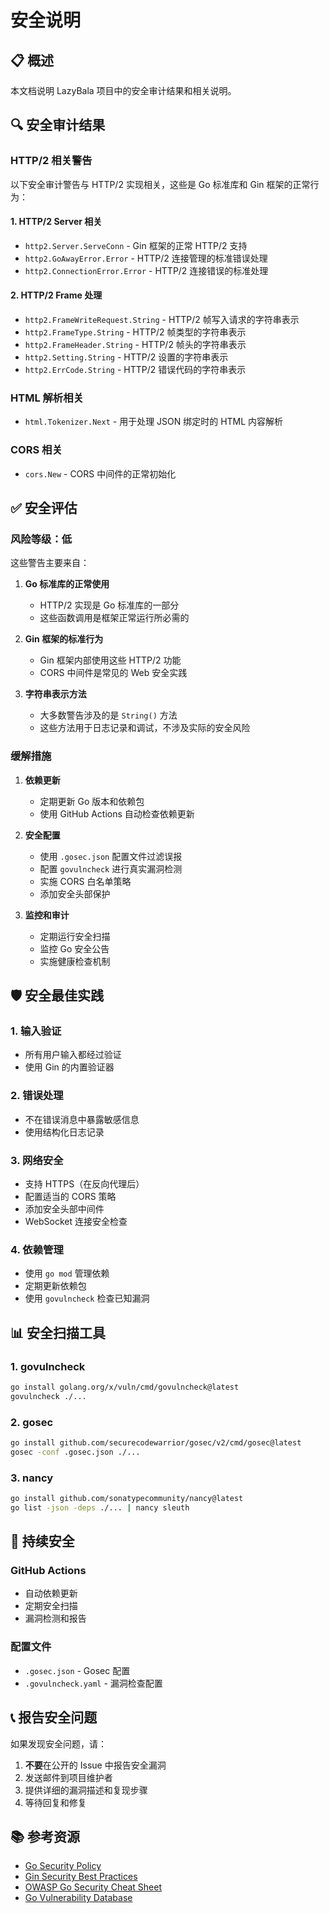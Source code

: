 # 安全说明

## 📋 概述

本文档说明 LazyBala 项目中的安全审计结果和相关说明。

## 🔍 安全审计结果

### HTTP/2 相关警告

以下安全审计警告与 HTTP/2 实现相关，这些是 Go 标准库和 Gin 框架的正常行为：

#### 1. HTTP/2 Server 相关
- `http2.Server.ServeConn` - Gin 框架的正常 HTTP/2 支持
- `http2.GoAwayError.Error` - HTTP/2 连接管理的标准错误处理
- `http2.ConnectionError.Error` - HTTP/2 连接错误的标准处理

#### 2. HTTP/2 Frame 处理
- `http2.FrameWriteRequest.String` - HTTP/2 帧写入请求的字符串表示
- `http2.FrameType.String` - HTTP/2 帧类型的字符串表示
- `http2.FrameHeader.String` - HTTP/2 帧头的字符串表示
- `http2.Setting.String` - HTTP/2 设置的字符串表示
- `http2.ErrCode.String` - HTTP/2 错误代码的字符串表示

### HTML 解析相关
- `html.Tokenizer.Next` - 用于处理 JSON 绑定时的 HTML 内容解析

### CORS 相关
- `cors.New` - CORS 中间件的正常初始化

## ✅ 安全评估

### 风险等级：低

这些警告主要来自：

1. **Go 标准库的正常使用**
   - HTTP/2 实现是 Go 标准库的一部分
   - 这些函数调用是框架正常运行所必需的

2. **Gin 框架的标准行为**
   - Gin 框架内部使用这些 HTTP/2 功能
   - CORS 中间件是常见的 Web 安全实践

3. **字符串表示方法**
   - 大多数警告涉及的是 `String()` 方法
   - 这些方法用于日志记录和调试，不涉及实际的安全风险

### 缓解措施

1. **依赖更新**
   - 定期更新 Go 版本和依赖包
   - 使用 GitHub Actions 自动检查依赖更新

2. **安全配置**
   - 使用 `.gosec.json` 配置文件过滤误报
   - 配置 `govulncheck` 进行真实漏洞检测
   - 实施 CORS 白名单策略
   - 添加安全头部保护

3. **监控和审计**
   - 定期运行安全扫描
   - 监控 Go 安全公告
   - 实施健康检查机制

## 🛡️ 安全最佳实践

### 1. 输入验证
- 所有用户输入都经过验证
- 使用 Gin 的内置验证器

### 2. 错误处理
- 不在错误消息中暴露敏感信息
- 使用结构化日志记录

### 3. 网络安全
- 支持 HTTPS（在反向代理后）
- 配置适当的 CORS 策略
- 添加安全头部中间件
- WebSocket 连接安全检查

### 4. 依赖管理
- 使用 `go mod` 管理依赖
- 定期更新依赖包
- 使用 `govulncheck` 检查已知漏洞

## 📊 安全扫描工具

### 1. govulncheck
```bash
go install golang.org/x/vuln/cmd/govulncheck@latest
govulncheck ./...
```

### 2. gosec
```bash
go install github.com/securecodewarrior/gosec/v2/cmd/gosec@latest
gosec -conf .gosec.json ./...
```

### 3. nancy
```bash
go install github.com/sonatypecommunity/nancy@latest
go list -json -deps ./... | nancy sleuth
```

## 🔄 持续安全

### GitHub Actions
- 自动依赖更新
- 定期安全扫描
- 漏洞检测和报告

### 配置文件
- `.gosec.json` - Gosec 配置
- `.govulncheck.yaml` - 漏洞检查配置

## 📞 报告安全问题

如果发现安全问题，请：

1. **不要**在公开的 Issue 中报告安全漏洞
2. 发送邮件到项目维护者
3. 提供详细的漏洞描述和复现步骤
4. 等待回复和修复

## 📚 参考资源

- [Go Security Policy](https://golang.org/security)
- [Gin Security Best Practices](https://gin-gonic.com/docs/examples/)
- [OWASP Go Security Cheat Sheet](https://cheatsheetseries.owasp.org/cheatsheets/Go_SCP_Cheat_Sheet.html)
- [Go Vulnerability Database](https://vuln.go.dev/)

